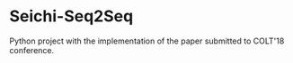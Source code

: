 # Seichi-Seq2Seq
Python project with the implementation of the paper submitted to COLT'18 conference.
